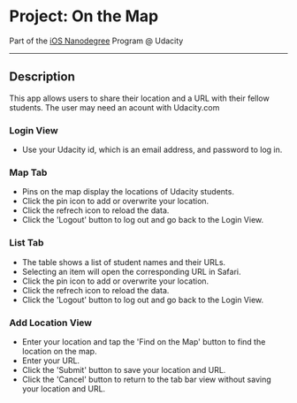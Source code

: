 # Project: On the Map


Part of the [iOS Nanodegree](https://github.com/jaeseung16/NMRCalculator) Program @ Udacity

---

## Description

This app allows users to share their location and a URL with their fellow students.
The user may need an acount with Udacity.com

### Login View

- Use your Udacity id, which is an email address, and password to log in.

### Map Tab

- Pins on the map display the locations of Udacity students.
- Click the pin icon to add or overwrite your location.
- Click the refrech icon to reload the data.
- Click the 'Logout' button to log out and go back to the Login View.

### List Tab

- The table shows a list of student names and their URLs.
- Selecting an item will open the corresponding URL in Safari.
- Click the pin icon to add or overwrite your location.
- Click the refrech icon to reload the data.
- Click the 'Logout' button to log out and go back to the Login View.

### Add Location View

- Enter your location and tap the 'Find on the Map' button to find the location on the map.
- Enter your URL.
- Click the 'Submit' button to save your location and URL.
- Click the 'Cancel' button to return to the tab bar view without saving your location and URL.
